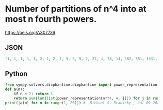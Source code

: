 # Number of partitions of n^4 into at most n fourth powers\.
https://oeis.org/A307739
## JSON
```JSON
[1, 1, 1, 1, 1, 2, 2, 2, 1, 5, 3, 5, 2, 27, 4, 78, 14, 152, 551, 1331, 7377, 15504, 87583, 190028, 768864, 1510305, 5413291, 12221733]
```
## Python
```Python
from sympy.solvers.diophantine.diophantine import power_representation
def a(n):
    if n < 2: return 1
    return sum(len(list(power_representation(n**4, 4, j))) for j in range(1, n+1))
print([a(n) for n in range(1, 20)]) # _Michael S. Branicky_, Jul 09 2024
```
